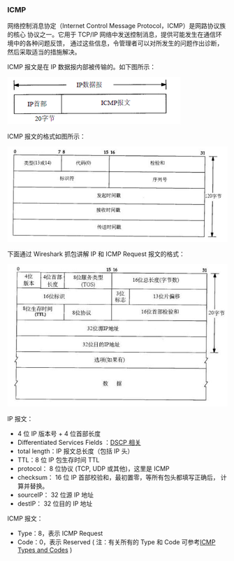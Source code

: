 ### ICMP

网络控制消息协定（Internet Control Message Protocol，ICMP）是网路协议族的核心
协议之一。它用于 TCP/IP 网络中发送控制消息，提供可能发生在通信环境中的各种问题反馈，
通过这些信息，令管理者可以对所发生的问题作出诊断，然后采取适当的措施解决。

ICMP 报文是在 IP 数据报内部被传输的。如下图所示：

 ![icmp][5]

ICMP 报文的格式如图所示：

 ![icmp][6]

下面通过 Wireshark 抓包讲解 IP 和 ICMP Request 报文的格式：

 ![icmp_request][7]

IP 报文：
  * 4 位 IP 版本号 + 4 位首部长度
  * Differentiated Services Fields ：[DSCP 相关](https://en.wikipedia.org/wiki/Differentiated_services)
  * total length：IP 报文总长度（包括 IP 头）
  * TTL：8 位 IP 包生存时间 TTL
  * protocol： 8 位协议 (TCP, UDP 或其他)，这里是 ICMP
  * checksum： 16 位 IP 首部校验和，最初置零，等所有包头都填写正确后，
    计算并替换。
  * sourceIP： 32 位源 IP 地址
  * destIP： 32 位目的 IP 地址


ICMP 报文：
  * Type：8，表示 ICMP Request
  * Code：0，表示 Reserved ( 注：有关所有的 Type 和 Code 可参考[ICMP Types and Codes](http://www.nthelp.com/icmp.html) )


[5]: ../../../images/base/icmp.png
[6]: ../../../images/base/icmp_format.png
[7]: ../../../images/base/ip_ip_header.png
